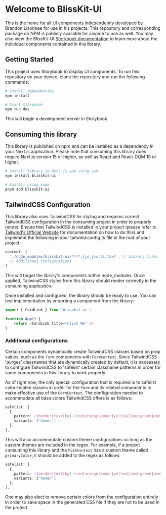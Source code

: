 # Welcome to BlissKit-UI

This is the home for all UI components independently developed by Brandon Lisonbee for use in his projects. This repository and corresponding package on NPM is publicly available for anyone to use as well. You may also view the BlissKit-UI [Storybook documentation](https://blisskit-ui-storybook.vercel.app/) to learn more about the individual components contained in this library.

## Getting Started

This project uses Storybook to display UI components. To run this repository on your device, clone the repository and run the following commands:

```bash
# Install dependencies
npm install

# Start Storybook
npm run dev
```

This will begin a development server in Storybook.

## Consuming this library

This library is published on npm and can be installed as a dependency in your Next.js application. Please note that consuming this library does require Next.js version 15 or higher, as well as React and React-DOM 19 or higher.

```bash
# Install library in Next.js app using npm
npm install blisskit-ui

# Install using pnpm
pnpm add blisskit-ui
```

## TailwindCSS Configuration
This library also uses TailwindCSS for styling and requires correct TailwindCSS configuration in the consuming project in order to properly render. Ensure that TailwindCSS is installed in your project (please refer to [Tailwind's Official Website](https://tailwindcss.com/) for documentation on how to do this) and implement the following in your tailwind.config.ts file in the root of your project:

```typescript
content: [
  './node_modules/blisskit-ui/**/*.{js,jsx,ts,tsx}', // Library files
  // Additional configurations
]
```

This will target the library's components within node_modules. Once applied, TailwindCSS styles from this library should render correctly in the consuming application.

Once installed and configured, the library should be ready to use. You can test implementation by importing a component from the library:

```typescript
import { CardLink } from 'blisskit-ui';

function App() {
    return <CardLink title="Click Me" />
}
```

### Additional configurations
Certain components dynamically create TailwindCSS classes based on prop values, such as the `Form` components with `FormContext`. Since TailwindCSS 'purges' classnames that are dynamically created by default, it is necessary to configure TailwindCSS to 'safelist' certain classname patterns in order for some components in this library to work properly. 

As of right now, the only special configuration that is required is to safelist color-related classes in order for the `Form` and its related components to make effective use of the `FormContext`. The configuration needed to accommodate all base colors TailwindCSS offers is as follows:

```typescript
safelist: [
  { 
    pattern: /(border|text|bg)-(red|orange|amber|yellow|lime|green|emerald|teal|cyan|sky|blue|indigo|violet|purple|fuchsia|pink|rose|slate|gray|zinc|neutral|stone)/,
    variants: ['hover']
  },
],
```

This will also accommodate custom theme configurations so long as the custom themes are included in the regex. For example, if a project consuming this library and the `FormContext` has a custom theme called `primaryColor`, it should be added to the regex as follows:

```typescript
safelist: [
  { 
    pattern: /(border|text|bg)-(red|orange|amber|yellow|lime|green|emerald|teal|cyan|sky|blue|indigo|violet|purple|fuchsia|pink|rose|slate|gray|zinc|neutral|stone|primaryColor)/,
    variants: ['hover']
  },
],
```

One may also elect to remove certain colors from the configuration entirely in order to save space in the generated CSS file if they are not to be used in the project.